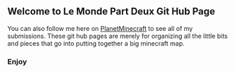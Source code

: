 ## Welcome to Le Monde Part Deux Git Hub Page

You can also follow me here on [PlanetMinecraft](https://www.planetminecraft.com/member/scheballs/submissions/?morder=order_latest) to see all of my submissions. These git hub pages are merely for organizing all the little bits and pieces that go into putting together a big minecraft map. 

### Enjoy
